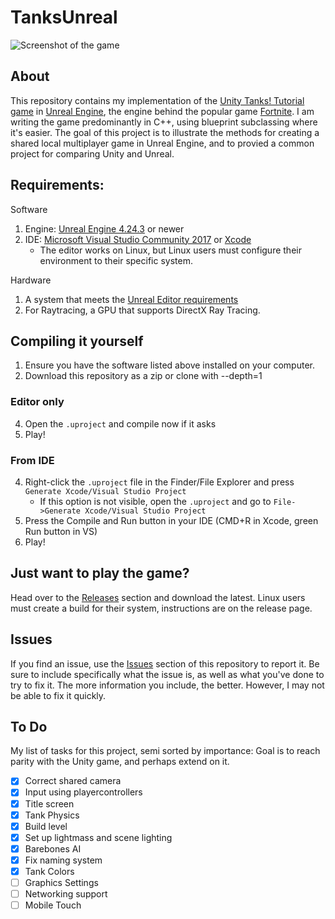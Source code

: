 # TanksUnreal
![Screenshot of the game](https://camo.githubusercontent.com/7dea6a30aa2528dac89820aab3e016583550415d/68747470733a2f2f692e696d6775722e636f6d2f6f7a706e6a455a2e706e67)

## About
This repository contains my implementation of the [Unity Tanks! Tutorial game](https://unity3d.com/learn/tutorials/s/tanks-tutorial) in [Unreal Engine](https://www.unrealengine.com/), the engine behind the popular game [Fortnite](http://fortnite.com/). 
I am writing the game predominantly in C++, using blueprint subclassing where it's easier. The goal of this project is to illustrate the methods for creating a shared local multiplayer game in Unreal Engine, and to provied a common project for comparing Unity and Unreal.

## Requirements:
Software
1. Engine: [Unreal Engine 4.24.3](https://www.unrealengine.com/en-US/eulacheck?state=https%3A%2F%2Fwww.unrealengine.com%2Fen-US%2Ffeed&studio=false) or newer
2. IDE: [Microsoft Visual Studio Community 2017](https://visualstudio.microsoft.com/) or [Xcode](https://developer.apple.com/xcode/) 
   - The editor works on Linux, but Linux users must configure their environment to their specific system.

Hardware
1. A system that meets the [Unreal Editor requirements](https://docs.unrealengine.com/en-US/GettingStarted/RecommendedSpecifications/index.html)
2. For Raytracing, a GPU that supports DirectX Ray Tracing.

## Compiling it yourself
1. Ensure you have the software listed above installed on your computer.
2. Download this repository as a zip or clone with --depth=1
### Editor only
4. Open the `.uproject` and compile now if it asks
5. Play! 
### From IDE
4. Right-click the `.uproject` file in the Finder/File Explorer and press `Generate Xcode/Visual Studio Project`
   - If this option is not visible, open the `.uproject` and go to `File->Generate Xcode/Visual Studio Project`
5. Press the Compile and Run button in your IDE (CMD+R in Xcode, green Run button in VS)
6. Play!

## Just want to play the game?
Head over to the [Releases](https://github.com/Ravbug/TanksUnreal/releases) section and download the latest. Linux users must create a build for their system, instructions are on the release page.

## Issues
If you find an issue, use the [Issues](https://github.com/Ravbug/TanksUE4/issues) section of this repository to report it. Be sure to include specifically what the issue is, as well as what you've done to try to fix it. The more information you include, the better. However, I may not be able to fix it quickly.

## To Do
My list of tasks for this project, semi sorted by importance:
Goal is to reach parity with the Unity game, and perhaps extend on it.
- [x] Correct shared camera 
- [x] Input using playercontrollers
- [x] Title screen
- [x] Tank Physics
- [x] Build level
- [x] Set up lightmass and scene lighting
- [x] Barebones AI
- [x] Fix naming system
- [x] Tank Colors
- [ ] Graphics Settings
- [ ] Networking support
- [ ] Mobile Touch
